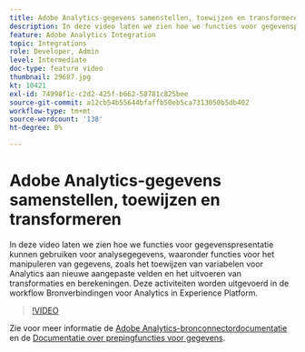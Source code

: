 ```yaml
---
title: Adobe Analytics-gegevens samenstellen, toewijzen en transformeren
description: In deze video laten we zien hoe we functies voor gegevenspresentatie kunnen gebruiken voor analysegegevens, waaronder functies voor het manipuleren van gegevens, zoals het toewijzen van variabelen voor Analytics aan nieuwe aangepaste velden en het uitvoeren van transformaties en berekeningen. Deze activiteiten worden uitgevoerd in de workflow Bronverbindingen voor Analytics in Experience Platform.
feature: Adobe Analytics Integration
topic: Integrations
role: Developer, Admin
level: Intermediate
doc-type: feature video
thumbnail: 29687.jpg
kt: 10421
exl-id: 74998f1c-c2d2-425f-b662-58781c825bee
source-git-commit: a12cb54b55644bfaffb50eb5ca7313050b5db402
workflow-type: tm+mt
source-wordcount: '138'
ht-degree: 0%

---
```


# Adobe Analytics-gegevens samenstellen, toewijzen en transformeren

In deze video laten we zien hoe we functies voor gegevenspresentatie kunnen gebruiken voor analysegegevens, waaronder functies voor het manipuleren van gegevens, zoals het toewijzen van variabelen voor Analytics aan nieuwe aangepaste velden en het uitvoeren van transformaties en berekeningen. Deze activiteiten worden uitgevoerd in de workflow Bronverbindingen voor Analytics in Experience Platform.

>[!VIDEO](https://video.tv.adobe.com/v/3430252?quality=12&learn=on&captions=dut)

Zie voor meer informatie de [Adobe Analytics-bronconnectordocumentatie](https://experienceleague.adobe.com/docs/experience-platform/sources/ui-tutorials/create/adobe-applications/analytics.html?lang=nl-NL) en de [Documentatie over prepingfuncties voor gegevens](https://experienceleague.adobe.com/docs/experience-platform/data-prep/functions.html?lang=nl-NL).
